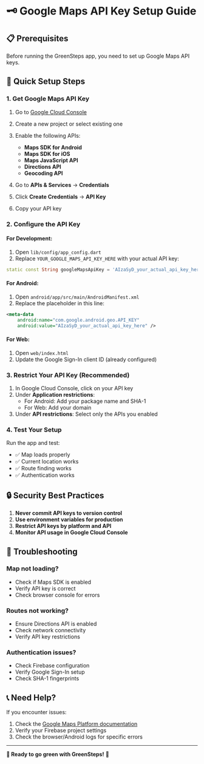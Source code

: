 # 🗝️ Google Maps API Key Setup Guide

## 📋 Prerequisites
Before running the GreenSteps app, you need to set up Google Maps API keys.

## 🚀 Quick Setup Steps

### 1. Get Google Maps API Key

1. Go to [Google Cloud Console](https://console.cloud.google.com/)
2. Create a new project or select existing one
3. Enable the following APIs:
   - **Maps SDK for Android**
   - **Maps SDK for iOS** 
   - **Maps JavaScript API**
   - **Directions API**
   - **Geocoding API**

4. Go to **APIs & Services** → **Credentials**
5. Click **Create Credentials** → **API Key**
6. Copy your API key

### 2. Configure the API Key

#### For Development:
1. Open `lib/config/app_config.dart`
2. Replace `YOUR_GOOGLE_MAPS_API_KEY_HERE` with your actual API key:

```dart
static const String googleMapsApiKey = 'AIzaSyD_your_actual_api_key_here';
```

#### For Android:
1. Open `android/app/src/main/AndroidManifest.xml`
2. Replace the placeholder in this line:
```xml
<meta-data
    android:name="com.google.android.geo.API_KEY"
    android:value="AIzaSyD_your_actual_api_key_here" />
```

#### For Web:
1. Open `web/index.html`
2. Update the Google Sign-In client ID (already configured)

### 3. Restrict Your API Key (Recommended)

1. In Google Cloud Console, click on your API key
2. Under **Application restrictions**:
   - For Android: Add your package name and SHA-1
   - For Web: Add your domain
3. Under **API restrictions**: Select only the APIs you enabled

### 4. Test Your Setup

Run the app and test:
- ✅ Map loads properly
- ✅ Current location works
- ✅ Route finding works
- ✅ Authentication works

## 🔒 Security Best Practices

1. **Never commit API keys to version control**
2. **Use environment variables for production**
3. **Restrict API keys by platform and API**
4. **Monitor API usage in Google Cloud Console**

## 🐛 Troubleshooting

### Map not loading?
- Check if Maps SDK is enabled
- Verify API key is correct
- Check browser console for errors

### Routes not working?
- Ensure Directions API is enabled
- Check network connectivity
- Verify API key restrictions

### Authentication issues?
- Check Firebase configuration
- Verify Google Sign-In setup
- Check SHA-1 fingerprints

## 📞 Need Help?

If you encounter issues:
1. Check the [Google Maps Platform documentation](https://developers.google.com/maps/documentation)
2. Verify your Firebase project settings
3. Check the browser/Android logs for specific errors

---

**🌱 Ready to go green with GreenSteps!** 🚀

